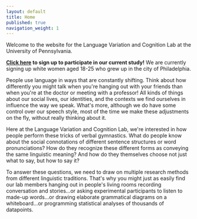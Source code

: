 ```yaml
---
layout: default
title: Home
published: true
navigation_weight: 1
---
```



Welcome to the website for the Language Variation and Cognition Lab at the University of Pennsylvania. 

**[Click here](tamminga-lab@sas.upenn.edu) to sign up to participate in our current study!** We are currently signing up white women aged 18-25 who grew up in the city of Philadelphia.

People use language in ways that are constantly shifting. Think about how differently you might talk when you're hanging out with your friends than when you're at the doctor or meeting with a professor! All kinds of things about our social lives, our identities, and the contexts we find ourselves in influence the way we speak. What's more, although we do have some control over our speech style, most of the time we make these adjustments on the fly, without really thinking about it.

Here at the Language Variation and Cognition Lab, we're interested in how people perform these tricks of verbal gymnastics. What do people know about the social connotations of different sentence structures or word pronunciations? How do they recognize these different forms as conveying the same linguistic meaning? And how do they themselves choose not just what to say, but how to say it?

To answer these questions, we need to draw on multiple research methods from different linguistic traditions. That's why you might just as easily find our lab members hanging out in people's living rooms recording conversation and stories...or asking experimental participants to listen to made-up words...or drawing elaborate grammatical diagrams on a whiteboard...or programming statistical analyses of thousands of datapoints. 
